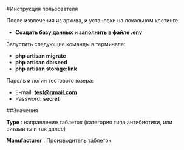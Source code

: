 #Инструкция пользователя 

После извлечения из архива, и установки на локальном хостинге

- **Создать базу данных и заполнить в файле .env**

Запустить следующие команды в терминале:

- **php artisan migrate**  
- **php artisan db:seed**  
- **php artisan storage:link**  

Пароль и логин тестового юзера:

- E-mail: **test@gmail.com**  
- Password: **secret**  

##Значения

**Type** :  направление таблеток (категория типа антибиотики, или витамины и так далее)

**Manufacturer** : Производитель таблеток 

